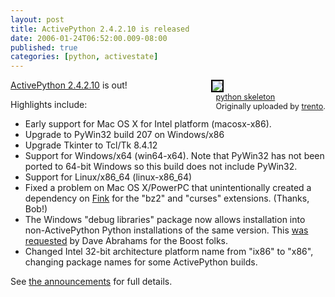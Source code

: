 ```yaml
---
layout: post
title: ActivePython 2.4.2.10 is released
date: 2006-01-24T06:52:00.009-08:00
published: true
categories: [python, activestate]
---
```


<div style="float: right; margin-left: 10px; margin-bottom: 10px;"> <a title="photo sharing" href="https://www.flickr.com/photos/trento/66727800/"><img src="//static.flickr.com/28/66727800_9692d76006_m.jpg" style="border: 2px solid rgb(0, 0, 0);" /></a> <br /> <span style="font-size: 0.9em; margin-top: 0px;">&nbsp; <a href="https://www.flickr.com/photos/trento/66727800/">python skeleton</a>&nbsp; <br />&nbsp; Originally uploaded by <a href="https://www.flickr.com/people/trento/">trento</a>. </span></div>

<p><a href="http://www.activestate.com/Products/ActivePython/">ActivePython 2.4.2.10</a> is out!</p>

<p>Highlights include:
</p>

<ul>
<li>Early support for Mac OS X for Intel platform (macosx-x86).</li>
<li>Upgrade to PyWin32 build 207 on Windows/x86</li>
<li>Upgrade Tkinter to Tcl/Tk 8.4.12</li>
<li>Support for Windows/x64 (win64-x64). Note that PyWin32 has not been ported to 64-bit Windows so this build does not include PyWin32.</li>
<li>Support for Linux/x86_64 (linux-x86_64)</li>
<li>Fixed a problem on Mac OS X/PowerPC that unintentionally created a dependency on <a href="fink.sourceforge.com">Fink</a> for the &quot;bz2&quot; and &quot;curses&quot; extensions. (Thanks, Bob!)</li>
<li>The Windows &quot;debug libraries&quot; package now allows installation into non-ActivePython Python installations of the same version. This <a href="http://mail.python.org/pipermail/python-dev/2005-December/058448.html">was requested</a> by Dave Abrahams for the Boost folks.</li>
<li>Changed Intel 32-bit architecture platform name from &quot;ix86&quot; to &quot;x86&quot;, changing package names for some ActivePython builds.</li>
</ul>

<p>See <a href="http://mail.python.org/pipermail/python-list/2006-January/322323.html">the announcements</a> for full details.</p>
